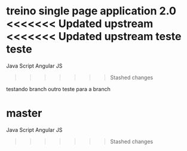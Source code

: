 treino single page application 2.0
<<<<<<< Updated upstream
<<<<<<< Updated upstream
teste
teste
=======
Java Script
Angular JS
>>>>>>> Stashed changes


testando branch
outro teste para a branch

master
=======
Java Script
Angular JS
>>>>>>> Stashed changes
